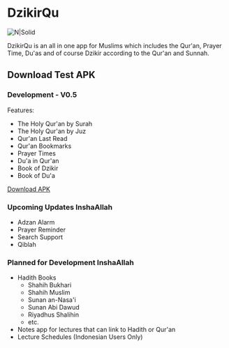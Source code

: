# DzikirQu
![N|Solid](https://i.ibb.co/8btDP5j/banner.png)

DzikirQu is an all in one app for Muslims which includes the Qur'an, Prayer Time, Du'as and of course Dzikir according to the Qur'an and Sunnah.


## Download Test APK
### Development -  V0.5
Features:
- The Holy Qur'an by Surah
- The Holy Qur'an by Juz
- Qur'an Last Read
- Qur'an Bookmarks
- Prayer Times
- Du'a in Qur'an
- Book of Dzikir
- Book of Du'a

[Download APK](https://drive.google.com/file/d/1m1RB9eB12eXKwvmc-qPe3IZENKNGGgMF/view?usp=sharing)

### Upcoming Updates InshaAllah
- Adzan Alarm
- Prayer Reminder
- Search Support
- Qiblah

### Planned for Development InshaAllah
- Hadith Books
    - Shahih Bukhari
    - Shahih Muslim
    - Sunan an-Nasa'i
    - Sunan Abi Dawud
    - Riyadhus Shalihin
    - etc.
- Notes app for lectures that can link to Hadith or Qur'an
- Lecture Schedules (Indonesian Users Only)
